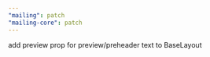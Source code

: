 ```yaml
---
"mailing": patch
"mailing-core": patch
---
```


add preview prop for preview/preheader text to BaseLayout
